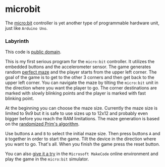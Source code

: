 # microbit

The [micro:bit](http://microbit.org/guide/features/) controller is yet another type of programmable hardware unit, just like ``Arduino Uno``.

### Labyrinth

This code is [public domain](https://en.wikipedia.org/wiki/Public-domain_software).

This is my first serious program for the ``micro:bit`` controller. It utilizes the embedded buttons and the accelerometer sensor. The game generates random [perfect maze](https://en.wikipedia.org/wiki/Maze#Solving_mazes) and the player starts from the upper left corner. The goal of the game is to get to the other 3 corners and then get back to the upper left corner. You can navigate the maze by tilting the ``micro:bit`` unit in the direction where you want the player to go. The corner destinations are marked with slowly blinking points and the player is marked with fast blinking point.

At the beginning you can choose the maze size. Currently the maze size is limited to 9x9 but it is safe to use sizes up to 12x12 and probably even bigger before you reach the RAM limitations. The maze generation is based on the [randomized Prim's algorithm](https://en.wikipedia.org/wiki/Maze_generation_algorithm#Randomized_Prim's_algorithm).

Use buttons ``A`` and ``B`` to select the initial maze size. Then press buttons ``A`` and ``B`` together in order to start the game. Tilt the device in the direction where you want to go. That's all. When you finish the game press the reset button.

You can also [give it a try](https://makecode.microbit.org/_5iRJHLD76Abj) in the ``Microsoft MakeCode`` online environment and play the game in the ``micro:bit`` simulator.
